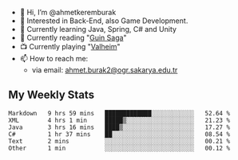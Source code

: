 - 👋 Hi, I’m @ahmetkeremburak
- 👀 Interested in Back-End, also Game Development.
- 🌱 Currently learning Java, Spring, C# and Unity
- :book: Currently reading "[Guin Saga](https://en.wikipedia.org/wiki/Guin_Saga)"
- :tv: Currently playing "[Valheim](https://www.valheimgame.com/)"
- 📫 How to reach me:  
  - via email: ahmet.burak2@ogr.sakarya.edu.tr
<!---
- 💞️ I’m looking to collaborate on ...
--->

<!---
ahmetkeremburak/ahmetkeremburak is a ✨ special ✨ repository because its `README.md` (this file) appears on your GitHub profile.
You can click the Preview link to take a look at your changes.
--->
## My Weekly Stats
<!--START_SECTION:waka-->

```text
Markdown   9 hrs 59 mins   █████████████░░░░░░░░░░░░   52.64 %
XML        4 hrs 1 min     █████▒░░░░░░░░░░░░░░░░░░░   21.23 %
Java       3 hrs 16 mins   ████▒░░░░░░░░░░░░░░░░░░░░   17.27 %
C#         1 hr 37 mins    ██░░░░░░░░░░░░░░░░░░░░░░░   08.54 %
Text       2 mins          ░░░░░░░░░░░░░░░░░░░░░░░░░   00.21 %
Other      1 min           ░░░░░░░░░░░░░░░░░░░░░░░░░   00.12 %
```

<!--END_SECTION:waka-->
